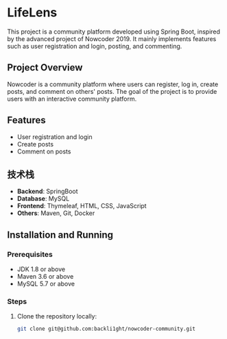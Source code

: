 # LifeLens

This project is a community platform developed using Spring Boot, inspired by the advanced project of Nowcoder 2019. It mainly implements features such as user registration and login, posting, and commenting.

## Project Overview

Nowcoder is a community platform where users can register, log in, create posts, and comment on others' posts. The goal of the project is to provide users with an interactive community platform.

## Features

- User registration and login
- Create posts
- Comment on posts

## 技术栈

- **Backend**: SpringBoot
- **Database**: MySQL
- **Frontend**: Thymeleaf, HTML, CSS, JavaScript
- **Others**: Maven, Git, Docker

## Installation and Running

### Prerequisites

- JDK 1.8 or above
- Maven 3.6 or above
- MySQL 5.7 or above

### Steps

1. Clone the repository locally:

   ```bash
   git clone git@github.com:backli1ght/nowcoder-community.git
